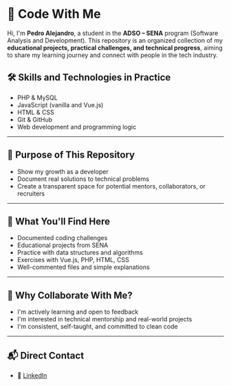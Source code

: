 # 🧠 Code With Me

Hi, I'm **Pedro Alejandro**, a student in the **ADSO – SENA** program (Software Analysis and Development). This repository is an organized collection of my **educational projects, practical challenges, and technical progress**, aiming to share my learning journey and connect with people in the tech industry.

## 🛠️ Skills and Technologies in Practice

- PHP & MySQL  
- JavaScript (vanilla and Vue.js)  
- HTML & CSS  
- Git & GitHub  
- Web development and programming logic

---

## 🎯 Purpose of This Repository

- Show my growth as a developer  
- Document real solutions to technical problems  
- Create a transparent space for potential mentors, collaborators, or recruiters

---

## 📁 What You'll Find Here

- Documented coding challenges  
- Educational projects from SENA  
- Practice with data structures and algorithms  
- Exercises with Vue.js, PHP, HTML, CSS  
- Well-commented files and simple explanations

---

## 🤝 Why Collaborate With Me?

- I'm actively learning and open to feedback  
- I'm interested in technical mentorship and real-world projects  
- I'm consistent, self-taught, and committed to clean code

---

## 📬 Direct Contact

- 💼 [LinkedIn](https://www.linkedin.com/in/pedro-alejandro-florez-blanco-a134b5376/)
